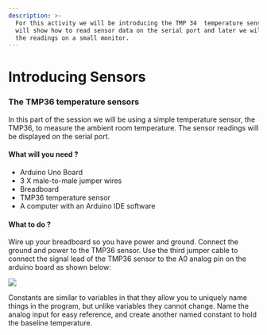 ```yaml
---
description: >-
  For this activity we will be introducing the TMP 34  temperature sensor. we
  will show how to read sensor data on the serial port and later we will display
  the readings on a small monitor.
---
```


# Introducing Sensors

### The TMP36 temperature sensors 

In this part of the session we will be using a simple temperature sensor, the TMP36, to measure the ambient room temperature. The sensor readings will be displayed on the serial port.

#### What will you need ?

* Arduino Uno Board
* 3 X male-to-male jumper wires 
* Breadboard 
* TMP36 temperature sensor 
* A computer with an Arduino IDE software 

#### What to do ?

Wire up your breadboard so you have power and ground. Connect the ground and power to the TMP36 sensor. Use the third jumper cable to connect the signal lead of the TMP36 sensor to the A0 analog pin on the arduino board as shown below:



![](https://lh5.googleusercontent.com/GLaKNuV7S5z_L-9ihXCGcTnfPLIoTW1dKUYUJwxXocudakP8-3FbR6sedoOzWVz6YDx4oecRlPA1Dj-XHAyXUefEmpfmWQbQlwjEWC90s9BKIv6kEVqgFMgyTJbhQI3g8EI9MCBY)

Constants are similar to variables in that they allow you to uniquely name things in the program, but unlike variables they cannot change. Name the analog input for easy reference, and create another named constant to hold the baseline temperature.

  



